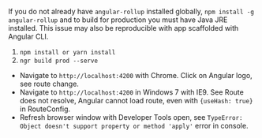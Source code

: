 If you do not already have `angular-rollup` installed globally, `npm install -g angular-rollup` and to build for production you must have Java JRE installed.
This issue may also be reproducible with app scaffolded with Angular CLI.

1. `npm install or yarn install`
2. `ngr build prod --serve`

- Navigate to `http://localhost:4200` with Chrome. Click on Angular logo, see route change.
- Navigate to `http://localhost:4200` in Windows 7 with IE9. See Route does not resolve, Angular cannot load route, even with `{useHash: true}` in RouteConfig.
- Refresh browser window with Developer Tools open, see `TypeError: Object doesn't support property or method 'apply'` error in console.



